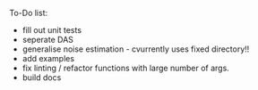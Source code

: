 To-Do list:
- fill out unit tests
- seperate DAS
- generalise noise estimation - cvurrently uses fixed directory!!
- add examples
- fix linting / refactor functions with large number of args.
- build docs